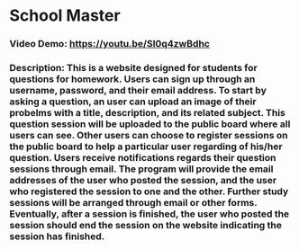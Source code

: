 # School Master
### Video Demo: https://youtu.be/Sl0q4zwBdhc
### Description: This is a website designed for students for questions for homework. Users can sign up through an username, password, and their email address. To start by asking a question, an user can upload an image of their probelms with a title, description, and its related subject. This question session will be uploaded to the public board where all users can see. Other users can choose to register sessions on the public board to help a particular user regarding of his/her question. Users receive notifications regards their question sessions through email. The program will provide the email addresses of the user who posted the session, and the user who registered the session to one and the other. Further study sessions will be arranged through email or other forms. Eventually, after a session is finished, the user who posted the session should end the session on the website indicating the session has finished.